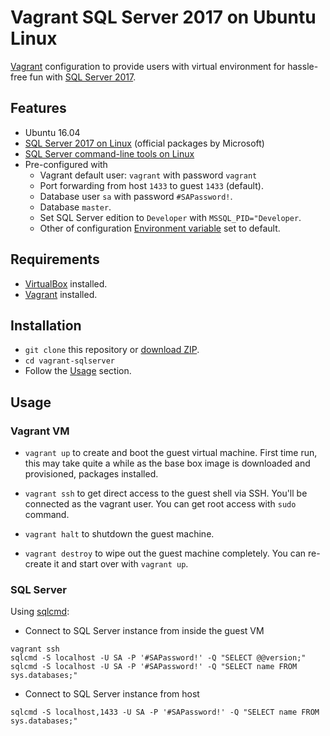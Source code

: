 # Vagrant SQL Server 2017 on Ubuntu Linux

[Vagrant](https://www.vagrantup.com/) configuration to provide users with
virtual environment for hassle-free fun with [SQL Server 2017](https://www.microsoft.com/en-us/sql-server/sql-server-2017).

## Features

* Ubuntu 16.04
* [SQL Server 2017 on Linux](https://docs.microsoft.com/en-us/sql/linux/) (official packages by Microsoft)
* [SQL Server command-line tools on Linux](https://docs.microsoft.com/en-us/sql/linux/sql-server-linux-setup-tools)
* Pre-configured with
  * Vagrant default user: `vagrant` with password `vagrant`
  * Port forwarding from host `1433` to guest `1433` (default).
  * Database user `sa` with password `#SAPassword!`.
  * Database `master`.
  * Set SQL Server edition to `Developer` with `MSSQL_PID="Developer`.
  * Other of configuration [Environment variable](https://docs.microsoft.com/en-us/sql/linux/sql-server-linux-configure-environment-variables) set to default.

## Requirements

* [VirtualBox](https://www.virtualbox.org/) installed.
* [Vagrant](https://www.vagrantup.com/downloads.html) installed.

## Installation

* `git clone` this repository or [download ZIP](https://github.com/mloskot/vagrant-sqlserver/archive/master.zip).
* `cd vagrant-sqlserver`
* Follow the [Usage](#usage) section.

## Usage

### Vagrant VM

* `vagrant up` to create and boot the guest virtual machine.
First time run, this may take quite a while as the base box image is downloaded
and provisioned, packages installed.

* `vagrant ssh` to get direct access to the guest shell via SSH.
You'll be connected as the vagrant user.
You can get root access with `sudo` command.

* `vagrant halt` to shutdown the guest machine.

* `vagrant destroy` to wipe out the guest machine completely.
You can re-create it and start over with `vagrant up`.

### SQL Server

Using [sqlcmd](https://docs.microsoft.com/en-us/sql/tools/sqlcmd-utility):

* Connect to SQL Server instance from inside the guest VM

```
vagrant ssh
sqlcmd -S localhost -U SA -P '#SAPassword!' -Q "SELECT @@version;"
sqlcmd -S localhost -U SA -P '#SAPassword!' -Q "SELECT name FROM sys.databases;"
```

* Connect to SQL Server instance from host

```
sqlcmd -S localhost,1433 -U SA -P '#SAPassword!' -Q "SELECT name FROM sys.databases;"
```
